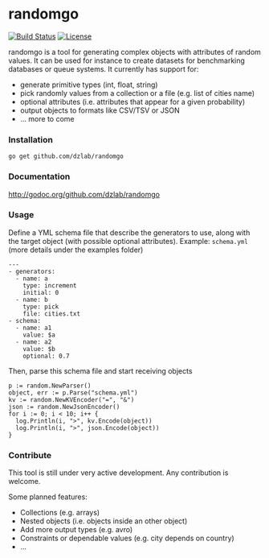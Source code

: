 randomgo
==============
[![Build Status](https://travis-ci.org/dzlab/randomgo.png)](https://travis-ci.org/dzlab/randomgo)
[![License](http://img.shields.io/:license-mit-blue.svg)](http://doge.mit-license.org)

randomgo is a tool for generating complex objects with attributes of random values. It can be used for instance to create datasets for benchmarking databases or queue systems. It currently has support for:
* generate primitive types (int, float, string)
* pick randomly values from a collection or a file (e.g. list of cities name)
* optional attributes (i.e. attributes that appear for a given probability)
* output objects to formats like CSV/TSV or JSON
* ... more to come

### Installation
```go get github.com/dzlab/randomgo```

### Documentation
http://godoc.org/github.com/dzlab/randomgo

### Usage
Define a YML schema file that describe the generators to use, along with the target object (with possible optional attributes).
Example: `schema.yml` (more details under the examples folder)
```
---
- generators:
  - name: a
    type: increment
    initial: 0
  - name: b
    type: pick
    file: cities.txt
- schema:
  - name: a1
    value: $a
  - name: a2
    value: $b
    optional: 0.7
```
Then, parse this schema file and start receiving objects
```
p := random.NewParser()
object, err := p.Parse("schema.yml")
kv := random.NewKVEncoder("=", "&")
json := random.NewJsonEncoder()
for i := 0; i < 10; i++ {
  log.Println(i, ">", kv.Encode(object))
  log.Println(i, ">", json.Encode(object))
}
```

### Contribute
This tool is still under very active development. Any contribution is welcome.

Some planned features:

* Collections (e.g. arrays)
* Nested objects (i.e. objects inside an other object)
* Add more output types (e.g. avro)
* Constraints or dependable values (e.g. city depends on country)
* ...
